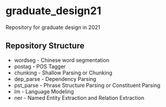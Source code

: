 # graduate_design21
Repository for graduate design in 2021
## Repository Structure
+ wordseg - Chinese word segmentation
+ postag - POS Tagger
+ chunking - Shallow Parsing or Chunking
+ dep_parse - Dependency Parsing
+ pst_parse - Phrase Structure Parsing or Constituent Parsing
+ lm - Language Modeling
+ ner - Named Entity Extraction and Relation Extraction

